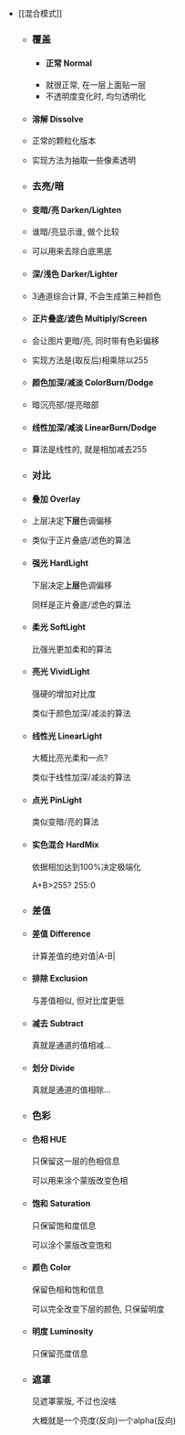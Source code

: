 - [[混合模式]]
	- ### 覆盖
		- #### 正常 Normal
		- 就很正常, 在一层上面贴一层
		- 不透明度变化时, 均匀透明化
	- #### 溶解 Dissolve
	- 正常的颗粒化版本
	- 实现方法为抽取一些像素透明
	- ### 去亮/暗
	- #### 变暗/亮 Darken/Lighten
	- 谁暗/亮显示谁, 做个比较
	- 可以用来去除白底黑底
	- #### 深/浅色 Darker/Lighter
	- 3通道综合计算, 不会生成第三种颜色
	- #### 正片叠底/滤色 Multiply/Screen
	- 会让图片更暗/亮, 同时带有色彩偏移
	- 实现方法是(取反后)相乘除以255
	- #### 颜色加深/减淡 ColorBurn/Dodge
	- 暗沉亮部/提亮暗部
	- #### 线性加深/减淡 LinearBurn/Dodge
	- 算法是线性的, 就是相加减去255
	- ### 对比
	- #### 叠加 Overlay
	- 上层决定**下层**色调偏移
	- 类似于正片叠底/滤色的算法
	- #### 强光 HardLight
	  
	  下层决定**上层**色调偏移
	  
	  同样是正片叠底/滤色的算法
	- #### 柔光 SoftLight
	  
	  比强光更加柔和的算法
	- #### 亮光 VividLight
	  
	  强硬的增加对比度
	  
	  类似于颜色加深/减淡的算法
	- #### 线性光 LinearLight
	  
	  大概比亮光柔和一点?
	  
	  类似于线性加深/减淡的算法
	- #### 点光 PinLight
	  
	  类似变暗/亮的算法
	- #### 实色混合 HardMix
	  
	  依据相加达到100%决定极端化
	  
	  A+B>255? 255:0
	- ### 差值
	- #### 差值 Difference
	  
	  计算差值的绝对值|A-B|
	- #### 排除 Exclusion
	  
	  与差值相似, 但对比度更低
	- #### 减去 Subtract
	  
	  真就是通道的值相减…
	- #### 划分 Divide
	  
	  真就是通道的值相除…
	- ### 色彩
	- #### 色相 HUE
	  
	  只保留这一层的色相信息
	  
	  可以用来涂个蒙版改变色相
	- #### 饱和 Saturation
	  
	  只保留饱和度信息
	  
	  可以涂个蒙版改变饱和
	- #### 颜色 Color
	  
	  保留色相和饱和信息
	  
	  可以完全改变下层的颜色, 只保留明度
	- #### 明度 Luminosity
	  
	  只保留亮度信息
	- ### 遮罩
	  
	  见遮罩蒙版, 不过也没啥
	  
	  大概就是一个亮度(反向)一个alpha(反向)